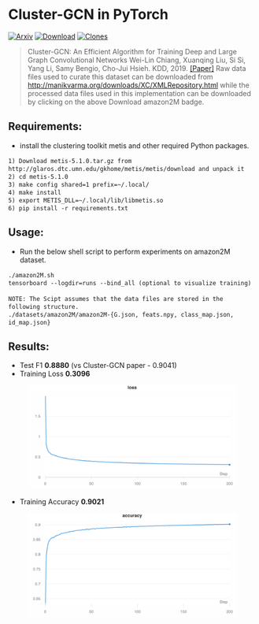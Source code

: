 # Cluster-GCN in PyTorch
[![Arxiv](https://img.shields.io/badge/ArXiv-1905.07953-orange.svg?color=blue&style=plastic)](https://arxiv.org/abs/1905.07953)
[![Download](https://img.shields.io/badge/Download-amazon2M-brightgreen.svg?color=black&style=plastic)](https://drive.google.com/drive/folders/1Tfn-yABlW5JheyYItyRyrMGtmQdYN7wm?usp=sharing)
[![Clones](https://img.shields.io/badge/Clones-64-brightgreen.svg?color=brightgreen&style=plastic)](https://github.com/pyyush/ClusterGCN-amazon2M/blob/master/README.md)
> Cluster-GCN: An Efficient Algorithm for Training Deep and Large Graph Convolutional Networks
> Wei-Lin Chiang, Xuanqing Liu, Si Si, Yang Li, Samy Bengio, Cho-Jui Hsieh.
> KDD, 2019.
> [[Paper]](https://arxiv.org/abs/1905.07953)
Raw data files used to curate this dataset can be downloaded from http://manikvarma.org/downloads/XC/XMLRepository.html while the processed data files used in this implementation can be downloaded by clicking on the above Download amazon2M badge.

## Requirements:
* install the clustering toolkit metis and other required Python packages.
```
1) Download metis-5.1.0.tar.gz from http://glaros.dtc.umn.edu/gkhome/metis/metis/download and unpack it
2) cd metis-5.1.0
3) make config shared=1 prefix=~/.local/
4) make install
5) export METIS_DLL=~/.local/lib/libmetis.so
6) pip install -r requirements.txt
```
## Usage:
* Run the below shell script to perform experiments on amazon2M dataset.
```
./amazon2M.sh
tensorboard --logdir=runs --bind_all (optional to visualize training)

NOTE: The Scipt assumes that the data files are stored in the following structure. 
./datasets/amazon2M/amazon2M-{G.json, feats.npy, class_map.json, id_map.json}
```
## Results:
* Test F1 **0.8880** (vs Cluster-GCN paper - 0.9041)
* Training Loss **0.3096**
<figure>
  <img src="W&B Chart 6_16_2020, 5_13_19 PM.png"/>
</figure>

* Training Accuracy **0.9021**
<figure>
  <img src="W&B Chart 6_16_2020, 5_13_29 PM.png"/>
</figure>
